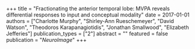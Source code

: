 +++
title = "Fractionating the anterior temporal lobe: MVPA reveals differential responses to input and conceptual modality"
date = 2017-01-01
authors = ["Charlotte Murphy", "Shirley-Ann Rueschemeyer", "David Watson", "Theodoros Karapanagiotidis", "Jonathan Smallwood", "Elizabeth Jefferies"]
publication_types = ["2"]
abstract = ""
featured = false
publication = "*NeuroImage*"
+++

